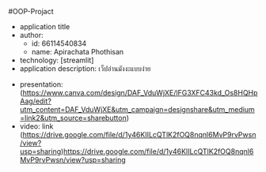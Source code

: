 #OOP-Projact
- application title
- author:
  * id: 66114540834
  * name: Apirachata Phothisan
- technology: [streamlit]
- application description: เว็ปอ่านมังงะแบบง่าย

* presentation: (https://www.canva.com/design/DAF_VduWjXE/lFG3XFC43kd_Os8HQHpAag/edit?utm_content=DAF_VduWjXE&utm_campaign=designshare&utm_medium=link2&utm_source=sharebutton)
* video: link (https://drive.google.com/file/d/1y46KIILcQTlK2fOQ8nqnl6MvP9rvPwsn/view?usp=sharing)https://drive.google.com/file/d/1y46KIILcQTlK2fOQ8nqnl6MvP9rvPwsn/view?usp=sharing
